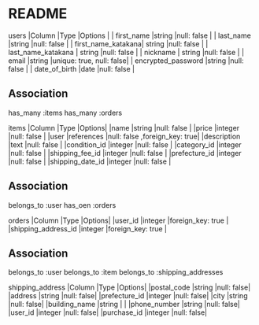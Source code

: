 # README

users 
|Column              |Type    |Options     |
| first_name         |string  |null: false |
| last_name          |string  |null: false |
| first_name_katakana| string |null: false |
| last_name_katakana | string |null: false |
| nickname           | string |null: false |
| email              |string  |unique: true, null: false|
| encrypted_password |string  |null: false |
| date_of_birth      |date    |null: false |
## Association
has_many :items
has_many :orders

items
|Column           |Type       |Options|
|name             |string     |null: false |
|price            |integer    |null: false |
|user             |references |null: false ,foreign_key: true|
|description      |text       |null: false |
|condition_id     |integer    |null: false |
|category_id      |integer    |null: false |
|shipping_fee_id  |integer    |null: false |
|prefecture_id    |integer    |null: false |
|shipping_date_id |integer    |null: false |
## Association
belongs_to :user
has_oen :orders


orders 
|Column              |Type    |Options|
|user_id             |integer |foreign_key: true |
|shipping_address_id |integer |foreign_key: true |

## Association
belongs_to :user
belongs_to :item
belongs_to :shipping_addresses


shipping_address
|Column        |Type     |Options|
|postal_code   |string   |null: false|
|address       |string   |null: false|
|prefecture_id |integer  |null: false|
|city          |string   |null: false|
|building_name |string   |           |
|phone_number  |string   |null: false|
|user_id       |integer  |null: false|
|purchase_id  |integer  |null: false|






